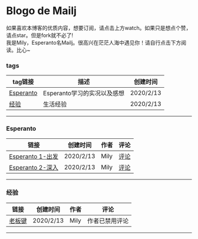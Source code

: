 # Blogo de Mailj
如果喜欢本博客的优质内容，想要订阅，请点击上方watch。如果只是想点个赞，请点star。但是fork就不必了!<br>
我是Mily，Esperanto名Mailj。很高兴在茫茫人海中遇见你！请自行点击下方阅读。比心~
### tags
tag链接|描述|创建时间
-|-|-|
[Esperanto](#Esperanto)|Esperanto学习的实况以及感想|2020/2/13
[经验](#经验)|生活经验|2020/2/13
***
### Esperanto
链接|创建时间|作者|评论
-|-|-|-|
[Esperanto 1-出发](https://www.jianshu.com/p/eabeb6348fca)|2020/2/13|Mily|[评论](https://github.com/momoNorthy/article/issues/1)
[Esperanto 2-深入](https://github.com/momoNorthy/article/blob/master/posts/Esperanto-2-shenru.md) |2020/2/13|Mily|[评论](https://github.com/momoNorthy/article/issues/2)
***
### 经验
链接|创建时间|作者|评论
-|-|-|-|
[老板键](https://github.com/momoNorthy/article/blob/master/posts/laobanjian.md)|2020/2/13|Mily|作者已禁用评论

***
